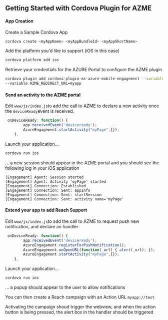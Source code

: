## Getting Started with Cordova Plugin for AZME
#### App Creation
Create a Sample Cordova App
```sh
cordova create <myAppName> <myAppBundleId> <myAppShortName>
```
Add the platform you'd like to support (iOS in this case)
```sh
cordova platform add ios
```
Retrieve your credentials for the AZURE Portal to configure the AZME plugin
```sh
cordova plugin add cordova-plugin-ms-azure-mobile-engagement --variable CONNECTION_STRING=<yourConnectionString> 
--variable AZME_REDIRECT_URL=myapp 
```
#### Send an activity to the AZME portal
Edit `www/js/index.js`to add the call to AZME to declare a new activity once the ``deviceReady``event is received.
```js
 onDeviceReady: function() {
        app.receivedEvent('deviceready');
        AzureEngagement.startActivity("myPage",{});
    },
```
Launch your application...
```sh
cordova run ios
```
... a new session should appear in the AZME portal and you should see the following log in your iOS application
 ```log
[Engagement] Agent: Session started
[Engagement] Agent: Activity 'myPage' started
[Engagement] Connection: Established
[Engagement] Connection: Sent: appInfo
[Engagement] Connection: Sent: startSession
[Engagement] Connection: Sent: activity name='myPage'
```
#### Extend your app to add Reach Support
Edit `www/js/index.js`to add the call to AZME to request push new notification, and declare an handler
```js
 onDeviceReady: function() {
        app.receivedEvent('deviceready');
        AzureEngagement.registerForPushNotification();
        AzureEngagement.onOpenURL(function(_url) { alert(_url); });
        AzureEngagement.startActivity("myPage",{});
    },
```
Launch your application...
```sh
cordova run ios
```
... a popup should appear to the user to allow notifications

You can then create a Reach campaign with an Action URL ``myapp://test``

Activating the campaign shoud trigger the webview, and when the action button is being pressed, the alert box in the handler should be triggered 



